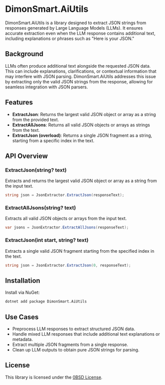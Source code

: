 # DimonSmart.AiUtils

DimonSmart.AiUtils is a library designed to extract JSON strings from responses generated by Large Language Models (LLMs). It ensures accurate extraction even when the LLM response contains additional text, including explanations or phrases such as "Here is your JSON."

## Background

LLMs often produce additional text alongside the requested JSON data. This can include explanations, clarifications, or contextual information that may interfere with JSON parsing. DimonSmart.AiUtils addresses this issue by extracting only the valid JSON strings from the response, allowing for seamless integration with JSON parsers.

## Features

- **ExtractJson**: Returns the largest valid JSON object or array as a string from the provided text.
- **ExtractAllJsons**: Returns all valid JSON objects or arrays as strings from the text.
- **ExtractJson (overload)**: Returns a single JSON fragment as a string, starting from a specific index in the text.

## API Overview

### ExtractJson(string? text)

Extracts and returns the largest valid JSON object or array as a string from the input text.


```csharp
string json = JsonExtractor.ExtractJson(responseText);
```

### ExtractAllJsons(string? text)
Extracts all valid JSON objects or arrays from the input text.

```csharp
var jsons = JsonExtractor.ExtractAllJsons(responseText);
```

### ExtractJson(int start, string? text)
Extracts a single valid JSON fragment starting from the specified index in the text.

```csharp
string json = JsonExtractor.ExtractJson(0, responseText);
```

## Installation

Install via NuGet:

```bash
dotnet add package DimonSmart.AiUtils
```


## Use Cases

- Preprocess LLM responses to extract structured JSON data.
- Handle mixed LLM responses that include additional text explanations or metadata.
- Extract multiple JSON fragments from a single response.
- Clean up LLM outputs to obtain pure JSON strings for parsing.

## License

This library is licensed under the [0BSD License](LICENSE).
